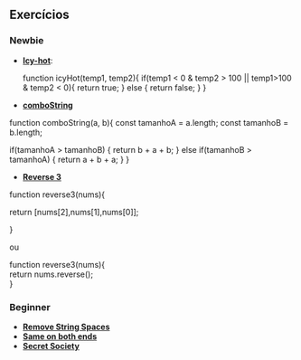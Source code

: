 ## Exercícios

### Newbie

- [**Icy-hot**](https://github.com/Laboratoria/SAP008-gym/blob/main/session-03/exercises/icy-hot/README.md):

  function icyHot(temp1, temp2){
    if(temp1 < 0 & temp2 > 100 || temp1>100 & temp2 < 0){
       return true;
       } else {
         return false;
    }
  }

- [**comboString**](https://github.com/Laboratoria/SAP008-gym/blob/main/session-03/exercises/combo-string/README.md)

function comboString(a, b){
  const tamanhoA = a.length;
  const tamanhoB = b.length;

  if(tamanhoA > tamanhoB) {
      return b + a + b;
    } else if(tamanhoB > tamanhoA) {
      return a + b + a;
      } 
}

- [**Reverse 3**](https://github.com/Laboratoria/SAP008-gym/blob/main/session-03/exercises/reverse3/README.md)

function reverse3(nums){  

  return [nums[2],nums[1],nums[0]]; 
    
}

ou

function reverse3(nums){  
  return nums.reverse();     
}

### Beginner

- [**Remove String Spaces**](https://github.com/Laboratoria/SAP008-gym/blob/main/session-03/exercises/remove-string-spaces/README.md)
- [**Same on both ends**](https://github.com/Laboratoria/SAP008-gym/blob/main/session-03/exercises/same-on-both-ends/README.md)
- [**Secret Society**](https://github.com/Laboratoria/SAP008-gym/blob/main/session-03/exercises/secret-society/README.md)